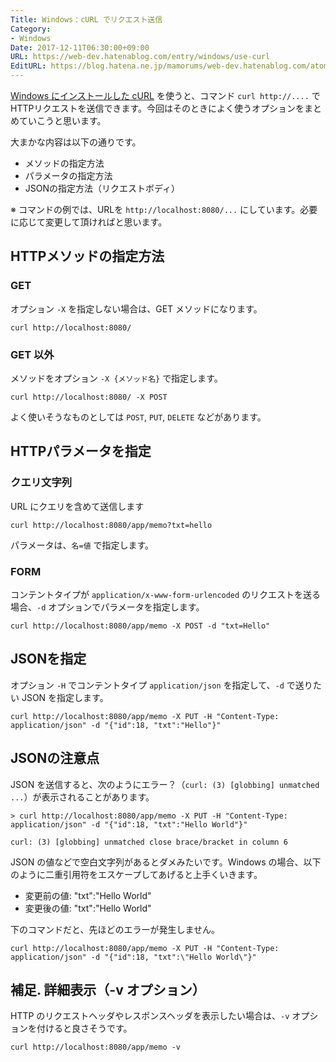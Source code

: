 ```yaml
---
Title: Windows：cURL でリクエスト送信
Category:
- Windows
Date: 2017-12-11T06:30:00+09:00
URL: https://web-dev.hatenablog.com/entry/windows/use-curl
EditURL: https://blog.hatena.ne.jp/mamorums/web-dev.hatenablog.com/atom/entry/8599973812323632096
---
```


[Windows にインストールした cURL](/entry/windows/install-curl) を使うと、コマンド `curl http://....` でHTTPリクエストを送信できます。今回はそのときによく使うオプションをまとめていこうと思います。

大まかな内容は以下の通りです。

- メソッドの指定方法
- パラメータの指定方法
- JSONの指定方法（リクエストボディ）

※ コマンドの例では、URLを `http://localhost:8080/...` にしています。必要に応じて変更して頂ければと思います。


## HTTPメソッドの指定方法
### GET
オプション `-X` を指定しない場合は、GET メソッドになります。

```
curl http://localhost:8080/
```

### GET 以外
メソッドをオプション `-X {メソッド名}` で指定します。

```
curl http://localhost:8080/ -X POST
```

よく使いそうなものとしては `POST`, `PUT`, `DELETE` などがあります。


## HTTPパラメータを指定
### クエリ文字列
URL にクエリを含めて送信します

```
curl http://localhost:8080/app/memo?txt=hello
```

パラメータは、`名=値` で指定します。

### FORM
コンテントタイプが `application/x-www-form-urlencoded` のリクエストを送る場合、`-d` オプションでパラメータを指定します。

```
curl http://localhost:8080/app/memo -X POST -d "txt=Hello"
```

## JSONを指定
オプション `-H` でコンテントタイプ `application/json` を指定して、`-d` で送りたい JSON を指定します。

```
curl http://localhost:8080/app/memo -X PUT -H "Content-Type: application/json" -d "{"id":18, "txt":"Hello"}"
```

## JSONの注意点
JSON を送信すると、次のようにエラー？（`curl: (3) [globbing] unmatched ...`）が表示されることがあります。

```
> curl http://localhost:8080/app/memo -X PUT -H "Content-Type: application/json" -d "{"id":18, "txt":"Hello World"}"

curl: (3) [globbing] unmatched close brace/bracket in column 6
```

JSON の値などで空白文字列があるとダメみたいです。Windows の場合、以下のように二重引用符をエスケープしてあげると上手くいきます。

- 変更前の値: "txt":"Hello World"
- 変更後の値: "txt":\"Hello World\"

下のコマンドだと、先ほどのエラーが発生しません。

```
curl http://localhost:8080/app/memo -X PUT -H "Content-Type: application/json" -d "{"id":18, "txt":\"Hello World\"}"
```


## 補足. 詳細表示（-v オプション）
HTTP のリクエストヘッダやレスポンスヘッダを表示したい場合は、`-v` オプションを付けると良さそうです。

```
curl http://localhost:8080/app/memo -v
```
